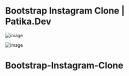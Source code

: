 # Bootstrap Instagram Clone | Patika.Dev

![image](https://user-images.githubusercontent.com/83383601/134611013-8f7bf756-98dc-4313-a775-464f822c6d71.png)


![image](https://user-images.githubusercontent.com/83383601/134610984-b65839c4-e015-4cb5-a93b-130a33e9443f.png)
# Bootstrap-Instagram-Clone
